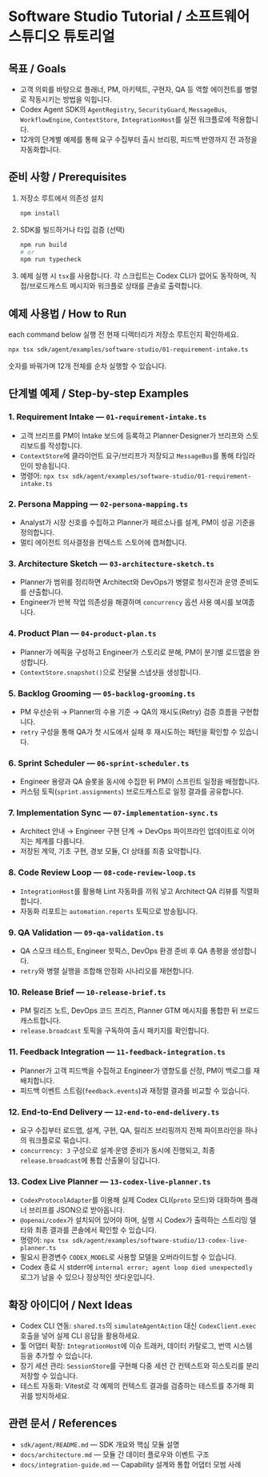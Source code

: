 # Software Studio Tutorial / 소프트웨어 스튜디오 튜토리얼

## 목표 / Goals
- 고객 의뢰를 바탕으로 플래너, PM, 아키텍트, 구현자, QA 등 역할 에이전트를 병렬로 작동시키는 방법을 익힙니다.
- Codex Agent SDK의 `AgentRegistry`, `SecurityGuard`, `MessageBus`, `WorkflowEngine`, `ContextStore`, `IntegrationHost`를 실전 워크플로에 적용합니다.
- 12개의 단계별 예제를 통해 요구 수집부터 출시 브리핑, 피드백 반영까지 전 과정을 자동화합니다.

## 준비 사항 / Prerequisites
1. 저장소 루트에서 의존성 설치
   ```bash
   npm install
   ```
2. SDK를 빌드하거나 타입 검증 (선택)
   ```bash
   npm run build
   # or
   npm run typecheck
   ```
3. 예제 실행 시 `tsx`를 사용합니다. 각 스크립트는 Codex CLI가 없어도 동작하며, 직접/브로드캐스트 메시지와 워크플로 상태를 콘솔로 출력합니다.

## 예제 사용법 / How to Run
each command below 실행 전 현재 디렉터리가 저장소 루트인지 확인하세요.
```bash
npx tsx sdk/agent/examples/software-studio/01-requirement-intake.ts
```
숫자를 바꿔가며 12개 전체를 순차 실행할 수 있습니다.

## 단계별 예제 / Step-by-step Examples
### 1. Requirement Intake — `01-requirement-intake.ts`
- 고객 브리프를 PM이 Intake 보드에 등록하고 Planner·Designer가 브리프와 스토리보드를 작성합니다.
- `ContextStore`에 클라이언트 요구/브리프가 저장되고 `MessageBus`를 통해 타임라인이 방송됩니다.
- 명령어: `npx tsx sdk/agent/examples/software-studio/01-requirement-intake.ts`

### 2. Persona Mapping — `02-persona-mapping.ts`
- Analyst가 시장 신호를 수집하고 Planner가 페르소나를 설계, PM이 성공 기준을 정의합니다.
- 멀티 에이전트 의사결정을 컨텍스트 스토어에 캡쳐합니다.

### 3. Architecture Sketch — `03-architecture-sketch.ts`
- Planner가 범위를 정리하면 Architect와 DevOps가 병렬로 청사진과 운영 준비도를 산출합니다.
- Engineer가 반복 작업 의존성을 해결하며 `concurrency` 옵션 사용 예시를 보여줍니다.

### 4. Product Plan — `04-product-plan.ts`
- Planner가 에픽을 구성하고 Engineer가 스토리로 분해, PM이 분기별 로드맵을 완성합니다.
- `ContextStore.snapshot()`으로 전달물 스냅샷을 생성합니다.

### 5. Backlog Grooming — `05-backlog-grooming.ts`
- PM 우선순위 → Planner의 수용 기준 → QA의 재시도(Retry) 검증 흐름을 구현합니다.
- `retry` 구성을 통해 QA가 첫 시도에서 실패 후 재시도하는 패턴을 확인할 수 있습니다.

### 6. Sprint Scheduler — `06-sprint-scheduler.ts`
- Engineer 용량과 QA 슬롯을 동시에 수집한 뒤 PM이 스프린트 일정을 배정합니다.
- 커스텀 토픽(`sprint.assignments`) 브로드캐스트로 일정 결과를 공유합니다.

### 7. Implementation Sync — `07-implementation-sync.ts`
- Architect 안내 → Engineer 구현 단계 → DevOps 파이프라인 업데이트로 이어지는 체계를 다룹니다.
- 저장된 계약, 기초 구현, 경보 모듈, CI 상태를 최종 요약합니다.

### 8. Code Review Loop — `08-code-review-loop.ts`
- `IntegrationHost`를 활용해 Lint 자동화를 끼워 넣고 Architect·QA 리뷰를 직렬화합니다.
- 자동화 리포트는 `automation.reports` 토픽으로 방송됩니다.

### 9. QA Validation — `09-qa-validation.ts`
- QA 스모크 테스트, Engineer 핫픽스, DevOps 환경 준비 후 QA 총평을 생성합니다.
- `retry`와 병렬 실행을 조합해 안정화 시나리오를 재현합니다.

### 10. Release Brief — `10-release-brief.ts`
- PM 릴리즈 노트, DevOps 코드 프리즈, Planner GTM 메시지를 통합한 뒤 브로드캐스트합니다.
- `release.broadcast` 토픽을 구독하여 출시 패키지를 확인합니다.

### 11. Feedback Integration — `11-feedback-integration.ts`
- Planner가 고객 피드백을 수집하고 Engineer가 영향도를 산정, PM이 백로그를 재배치합니다.
- 피드백 이벤트 스트림(`feedback.events`)과 재정렬 결과를 비교할 수 있습니다.

### 12. End-to-End Delivery — `12-end-to-end-delivery.ts`
- 요구 수집부터 로드맵, 설계, 구현, QA, 릴리즈 브리핑까지 전체 파이프라인을 하나의 워크플로로 묶습니다.
- `concurrency: 3` 구성으로 설계·운영 준비가 동시에 진행되고, 최종 `release.broadcast`에 통합 산출물이 담깁니다.

### 13. Codex Live Planner — `13-codex-live-planner.ts`
- `CodexProtocolAdapter`를 이용해 실제 Codex CLI(`proto` 모드)와 대화하며 플래너 브리프를 JSON으로 받아옵니다.
- `@openai/codex`가 설치되어 있어야 하며, 실행 시 Codex가 출력하는 스트리밍 델타와 최종 결과를 콘솔에서 확인할 수 있습니다.
- 명령어: `npx tsx sdk/agent/examples/software-studio/13-codex-live-planner.ts`
- 필요시 환경변수 `CODEX_MODEL`로 사용할 모델을 오버라이드할 수 있습니다.
- Codex 종료 시 stderr에 `internal error; agent loop died unexpectedly` 로그가 남을 수 있으나 정상적인 셧다운입니다.

## 확장 아이디어 / Next Ideas
- Codex CLI 연동: `shared.ts`의 `simulateAgentAction` 대신 `CodexClient.exec` 호출을 넣어 실제 CLI 응답을 활용하세요.
- 툴 어댑터 확장: `IntegrationHost`에 이슈 트래커, 데이터 카탈로그, 번역 시스템 등을 추가할 수 있습니다.
- 장기 세션 관리: `SessionStore`를 구현해 다중 세션 간 컨텍스트와 히스토리를 분리 저장할 수 있습니다.
- 테스트 자동화: Vitest로 각 예제의 컨텍스트 결과를 검증하는 테스트를 추가해 회귀를 방지하세요.

## 관련 문서 / References
- `sdk/agent/README.md` — SDK 개요와 핵심 모듈 설명
- `docs/architecture.md` — 모듈 간 데이터 플로우와 이벤트 구조
- `docs/integration-guide.md` — Capability 설계와 통합 어댑터 모범 사례
